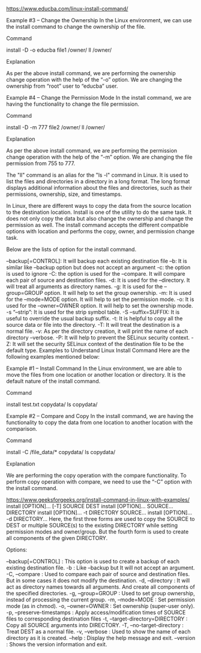 https://www.educba.com/linux-install-command/

Example #3 – Change the Ownership
In the Linux environment, we can use the install command to change the ownership of the file.

Command

install -D -o educba file1 /owner/
ll /owner/

Explanation

As per the above install command, we are performing the ownership change operation with the help of the “-o” option. We are changing the ownership from “root” user to “educba” user.

Example #4 – Change the Permission Mode
In the install command, we are having the functionality to change the file permission.

Command 

install -D -m 777 file2 /owner/
ll /owner/

Explanation 

As per the above install command, we are performing the permission change operation with the help of the “-m” option. We are changing the file permission from 755 to 777.

The "ll" command is an alias for the "ls -l" command in Linux. It is used to list the files and directories in a directory in a long format. The long format displays additional information about the files and directories, such as their permissions, ownership, size, and timestamps.

In Linux, there are different ways to copy the data from the source location to the destination location. Install is one of the utility to do the same task. It does not only copy the data but also change the ownership and change the permission as well. The install command accepts the different compatible options with location and performs the copy, owner, and permission change task.

Below are the lists of option for the install command.

–backup[=CONTROL]: It will backup each existing destination file
–b: It is similar like –backup option but does not accept an argument
-c: the option is used to ignore
-C: the option is used for the –compare. It will compare each pair of source and destination files.
-d: It is used for the –directory. It will treat all arguments as directory names.
-g: It is used for the –group=GROUP option. It will help to set the group ownership.
-m: It is used for the –mode=MODE option. It will help to set the permission mode.
-o: It is used for the –owner=OWNER option. It will help to set the ownership mode.
-s “–strip”: It is used for the strip symbol table.
-S –suffix=SUFFIX: It is useful to override the usual backup suffix.
-t: It is helpful to copy all the source data or file into the directory.
-T: It will treat the destination is a normal file.
-v: As per the directory creation, it will print the name of each directory –verbose.
-P: It will help to prevent the SELinux security context.
-Z: It will set the security SELinux context of the destination file to be the default type.
Examples to Understand Linux Install Command
Here are the following examples mentioned below:

Example #1 – Install Command
In the Linux environment, we are able to move the files from one location or another location or directory. It is the default nature of the install command.

Command

install test.txt copydata/
ls copydata/

Example #2 – Compare and Copy
In the install command, we are having the functionality to copy the data from one location to another location with the comparison.

Command

install -C /file_data/* copydata/
ls copydata/

Explanation 

We are performing the copy operation with the compare functionality. To perform copy operation with compare, we need to use the “-C” option with the install command.




https://www.geeksforgeeks.org/install-command-in-linux-with-examples/
install [OPTION]... [-T] SOURCE DEST
install [OPTION]... SOURCE... DIRECTORY
install [OPTION]... -t DIRECTORY SOURCE...
install [OPTION]... -d DIRECTORY...
Here, the first three forms are used to copy the SOURCE to DEST or multiple SOURCE(s) to the existing DIRECTORY while setting permission modes and owner/group. But the fourth form is used to create all components of the given DIRECTORY.

Options:

–backup[=CONTROL] : This option is used to create a backup of each existing destination file.
-b : Like –backup but It will not accept an argument.
-C, –compare : Used to compare each pair of source and destination files. But in some cases it does not modify the destination.
-d, –directory : It will act as directory names towards all arguments. And create all components of the specified directories.
-g, –group=GROUP : Used to set group ownership, instead of processing the current group.
-m, –mode=MODE : Set permission mode (as in chmod).
-o, –owner=OWNER : Set ownership (super-user only).
-p, –preserve-timestamps : Apply access/modification times of SOURCE files to corresponding destination files
-t, –target-directory=DIRECTORY : Copy all SOURCE arguments into DIRECTORY.
-T, –no-target-directory : Treat DEST as a normal file.
-v, –verbose : Used to show the name of each directory as it is created.
–help : Display the help message and exit.
–version : Shows the version information and exit.
